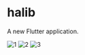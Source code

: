 # halib

A new Flutter application.

![1](https://user-images.githubusercontent.com/43734469/174113259-ec15ebc2-1bc2-4771-95d7-a30210b13a11.png)
![2](https://user-images.githubusercontent.com/43734469/174113523-2be1a5fb-9f96-4b69-b85a-0411093895ec.png)
![3](https://user-images.githubusercontent.com/43734469/174114002-8c425416-8d1c-4bf8-bd92-4e83d2b0a0d0.png)
